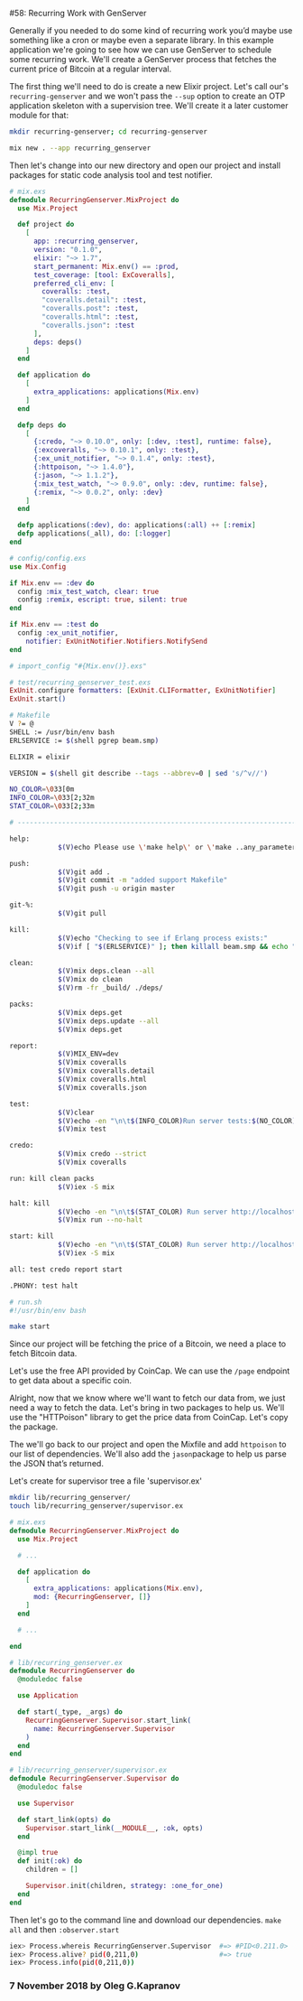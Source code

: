 #58: Recurring Work with GenServer

Generally if you needed to do some kind of recurring work you’d maybe
use something like a cron or maybe even  a separate  library. In this
example application  we're going to see how  we can use  GenServer to
schedule  some  recurring work. We'll create a GenServer process that
fetches the current price of Bitcoin at a regular interval.

The first thing we'll need to do is create a new Elixir project. Let's
call our's `recurring-genserver` and we won't pass the `--sup` option
to create an OTP application skeleton with a supervision tree. We'll
create it a later customer module for that:

```bash
mkdir recurring-genserver; cd recurring-genserver

mix new . --app recurring_genserver
```

Then let's change into our new directory and open our project and
install packages for static code analysis tool and test notifier.

```elixir
# mix.exs
defmodule RecurringGenserver.MixProject do
  use Mix.Project

  def project do
    [
      app: :recurring_genserver,
      version: "0.1.0",
      elixir: "~> 1.7",
      start_permanent: Mix.env() == :prod,
      test_coverage: [tool: ExCoveralls],
      preferred_cli_env: [
        coveralls: :test,
        "coveralls.detail": :test,
        "coveralls.post": :test,
        "coveralls.html": :test,
        "coveralls.json": :test
      ],
      deps: deps()
    ]
  end

  def application do
    [
      extra_applications: applications(Mix.env)
    ]
  end

  defp deps do
    [
      {:credo, "~> 0.10.0", only: [:dev, :test], runtime: false},
      {:excoveralls, "~> 0.10.1", only: :test},
      {:ex_unit_notifier, "~> 0.1.4", only: :test},
      {:httpoison, "~> 1.4.0"},
      {:jason, "~> 1.1.2"},
      {:mix_test_watch, "~> 0.9.0", only: :dev, runtime: false},
      {:remix, "~> 0.0.2", only: :dev}
    ]
  end

  defp applications(:dev), do: applications(:all) ++ [:remix]
  defp applications(_all), do: [:logger]
end
```

```elixir
# config/config.exs
use Mix.Config

if Mix.env == :dev do
  config :mix_test_watch, clear: true
  config :remix, escript: true, silent: true
end

if Mix.env == :test do
  config :ex_unit_notifier,
    notifier: ExUnitNotifier.Notifiers.NotifySend
end

# import_config "#{Mix.env()}.exs"
```

```elixir
# test/recurring_genserver_test.exs
ExUnit.configure formatters: [ExUnit.CLIFormatter, ExUnitNotifier]
ExUnit.start()
```

```bash
# Makefile
V ?= @
SHELL := /usr/bin/env bash
ERLSERVICE := $(shell pgrep beam.smp)

ELIXIR = elixir

VERSION = $(shell git describe --tags --abbrev=0 | sed 's/^v//')

NO_COLOR=\033[0m
INFO_COLOR=\033[2;32m
STAT_COLOR=\033[2;33m

# ------------------------------------------------------------------------------

help:
			$(V)echo Please use \'make help\' or \'make ..any_parameters..\'

push:
			$(V)git add .
			$(V)git commit -m "added support Makefile"
			$(V)git push -u origin master

git-%:
			$(V)git pull

kill:
			$(V)echo "Checking to see if Erlang process exists:"
			$(V)if [ "$(ERLSERVICE)" ]; then killall beam.smp && echo "Running Erlang Service Killed"; else echo "No Running Erlang Service!"; fi

clean:
			$(V)mix deps.clean --all
			$(V)mix do clean
			$(V)rm -fr _build/ ./deps/

packs:
			$(V)mix deps.get
			$(V)mix deps.update --all
			$(V)mix deps.get

report:
			$(V)MIX_ENV=dev
			$(V)mix coveralls
			$(V)mix coveralls.detail
			$(V)mix coveralls.html
			$(V)mix coveralls.json

test:
			$(V)clear
			$(V)echo -en "\n\t$(INFO_COLOR)Run server tests:$(NO_COLOR)\n\n"
			$(V)mix test

credo:
			$(V)mix credo --strict
			$(V)mix coveralls

run: kill clean packs
			$(V)iex -S mix

halt: kill
			$(V)echo -en "\n\t$(STAT_COLOR) Run server http://localhost:$(NO_COLOR)$(INFO_COLOR)PORT$(NO_COLOR)\n"
			$(V)mix run --no-halt

start: kill
			$(V)echo -en "\n\t$(STAT_COLOR) Run server http://localhost:$(NO_COLOR)$(INFO_COLOR)PORT$(NO_COLOR)\n"
			$(V)iex -S mix

all: test credo report start

.PHONY: test halt
```

```bash
# run.sh
#!/usr/bin/env bash

make start
```

Since our project will be fetching the price of a Bitcoin, we need a
place to fetch Bitcoin data.

Let's use the free API provided by CoinCap. We can use the `/page`
endpoint to get data about a specific coin.

Alright, now that we know where we'll want to fetch our data from, we
just need a way to fetch the data. Let's bring in two packages to help
us. We'll use the "HTTPoison" library to get the price data from
CoinCap. Let's copy the package.

The we'll go back to our project and open the Mixfile and add
`httpoison` to our list of dependencies. We'll also add the
`jason`package to help us parse the JSON that’s returned.

Let's create for supervisor tree a file 'supervisor.ex'

```bash
mkdir lib/recurring_genserver/
touch lib/recurring_genserver/supervisor.ex
```

```elixir
# mix.exs
defmodule RecurringGenserver.MixProject do
  use Mix.Project

  # ...

  def application do
    [
      extra_applications: applications(Mix.env),
      mod: {RecurringGenserver, []}
    ]
  end

  # ...

end

# lib/recurring_genserver.ex
defmodule RecurringGenserver do
  @moduledoc false

  use Application

  def start(_type, _args) do
    RecurringGenserver.Supervisor.start_link(
      name: RecurringGenserver.Supervisor
    )
  end
end

# lib/recurring_genserver/supervisor.ex
defmodule RecurringGenserver.Supervisor do
  @moduledoc false

  use Supervisor

  def start_link(opts) do
    Supervisor.start_link(__MODULE__, :ok, opts)
  end

  @impl true
  def init(:ok) do
    children = []

    Supervisor.init(children, strategy: :one_for_one)
  end
end
```

Then let's go to the command line and download our dependencies.
`make all` and then `:observer.start`

```bash
iex> Process.whereis RecurringGenserver.Supervisor  #=> #PID<0.211.0>
iex> Process.alive? pid(0,211,0)                    #=> true
iex> Process.info(pid(0,211,0))
```

### 7 November 2018 by Oleg G.Kapranov
